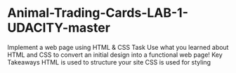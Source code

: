 # Animal-Trading-Cards-LAB-1-UDACITY-master
Implement a web page using HTML &amp; CSS Task Use what you learned about HTML and CSS to convert an initial design into a functional web page! Key Takeaways HTML is used to structure your site CSS is used for styling
